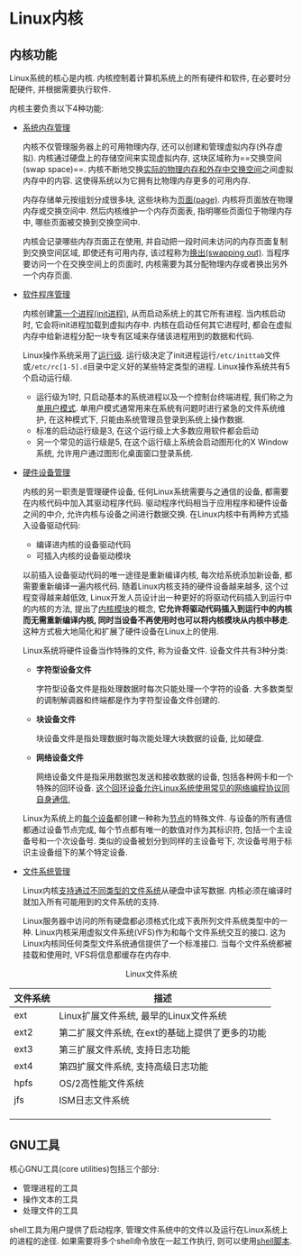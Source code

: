 # Linux内核

## 内核功能

Linux系统的核心是内核. 内核控制着计算机系统上的所有硬件和软件, 在必要时分配硬件, 并根据需要执行软件.

内核主要负责以下4种功能:

+ <u>系统内存管理</u>

  内核不仅管理服务器上的可用物理内存, 还可以创建和管理虚拟内存(外存虚拟). 内核通过硬盘上的存储空间来实现虚拟内存, 这块区域称为==交换空间(swap space)==. 内核不断地交换<u>实际的物理内存和外存中交换空间</u>之间虚拟内存中的内容. 这使得系统以为它拥有比物理内存更多的可用内存.

  内存存储单元按组划分成很多块, 这些块称为<u>页面(page)</u>. 内核将页面放在物理内存或交换空间中. 然后内核维护一个内存页面表, 指明哪些页面位于物理内存中, 哪些页面被交换到交换空间中.

  内核会记录哪些内存页面正在使用, 并自动把一段时间未访问的内存页面复制到交换空间区域, 即使还有可用内存, 该过程称为<u>换出(swapping out)</u>. 当程序要访问一个在交换空间上的页面时, 内核需要为其分配物理内存或者换出另外一个内存页面.

+ <u>软件程序管理</u>

  内核创建<u>第一个进程(init进程)</u>, 从而启动系统上的其它所有进程. 当内核启动时, 它会将init进程加载到虚拟内存中. 内核在启动任何其它进程时, 都会在虚拟内存中给新进程分配一块专有区域来存储该进程用到的数据和代码.

  Linux操作系统采用了<u>运行级</u>. 运行级决定了init进程运行`/etc/inittab`文件或`/etc/rc[1-5].d`目录中定义好的某些特定类型的进程. Linux操作系统共有5个启动运行级.

  + 运行级为1时, 只启动基本的系统进程以及一个控制台终端进程, 我们称之为<u>单用户模式</u>. 单用户模式通常用来在系统有问题时进行紧急的文件系统维护, 在这种模式下, 只能由系统管理员登录到系统上操作数据.
  + 标准的启动运行级是3, 在这个运行级上大多数应用软件都会启动
  + 另一个常见的运行级是5, 在这个运行级上系统会启动图形化的X Window系统, 允许用户通过图形化桌面窗口登录系统.

+ <u>硬件设备管理</u>

  内核的另一职责是管理硬件设备, 任何Linux系统需要与之通信的设备, 都需要在内核代码中加入其驱动程序代码. 驱动程序代码相当于应用程序和硬件设备之间的中介, 允许内核与设备之间进行数据交换. 在Linux内核中有两种方式插入设备驱动代码:

  + 编译进内核的设备驱动代码
  + 可插入内核的设备驱动模块

  以前插入设备驱动代码的唯一途径是重新编译内核, 每次给系统添加新设备, 都需要重新编译一遍内核代码. 随着Linux内核支持的硬件设备越来越多, 这个过程变得越来越低效, Linux开发人员设计出一种更好的将驱动代码插入到运行中的内核的方法, 提出了<u>内核模块</u>的概念, **它允许将驱动代码插入到运行中的内核而无需重新编译内核, 同时当设备不再使用时也可以将内核模块从内核中移走**. 这种方式极大地简化和扩展了硬件设备在Linux上的使用.

  Linux系统将硬件设备当作特殊的文件, 称为设备文件. 设备文件共有3种分类:

  + **字符型设备文件**

    字符型设备文件是指处理数据时每次只能处理一个字符的设备. 大多数类型的调制解调器和终端都是作为字符型设备文件创建的.

  + **块设备文件**

    块设备文件是指处理数据时每次能处理大块数据的设备, 比如硬盘.

  + **网络设备文件**

    网络设备文件是指采用数据包发送和接收数据的设备, 包括各种网卡和一个特殊的回环设备. <u>这个回环设备允许Linux系统使用常见的网络编程协议同自身通信.</u>

  Linux为系统上的<u>每个设备</u>都创建一种称为<u>节点</u>的特殊文件. 与设备的所有通信都通过设备节点完成, 每个节点都有唯一的数值对作为其标识符, 包括一个主设备号和一个次设备号. 类似的设备被划分到同样的主设备号下, 次设备号用于标识主设备组下的某个特定设备.

+ <u>文件系统管理</u>

  Linux内核<u>支持通过不同类型的文件系统</u>从硬盘中读写数据. 内核必须在编译时就加入所有可能用到的文件系统的支持.

  Linux服务器中访问的所有硬盘都必须格式化成下表所列文件系统类型中的一种. Linux内核采用虚拟文件系统(VFS)作为和每个文件系统交互的接口. 这为Linux内核同任何类型文件系统通信提供了一个标准接口. 当每个文件系统都被挂载和使用时, VFS将信息都缓存在内存中.

<center>Linux文件系统</center>

| 文件系统 | 描述                                            |
| -------- | ----------------------------------------------- |
| ext      | Linux扩展文件系统, 最早的Linux文件系统          |
| ext2     | 第二扩展文件系统, 在ext的基础上提供了更多的功能 |
| ext3     | 第三扩展文件系统, 支持日志功能                  |
| ext4     | 第四扩展文件系统, 支持高级日志功能              |
| hpfs     | OS/2高性能文件系统                              |
| jfs      | ISM日志文件系统                                 |
|          |                                                 |
|          |                                                 |
|          |                                                 |

## GNU工具

核心GNU工具(core utilities)包括三个部分:

+ 管理进程的工具
+ 操作文本的工具
+ 处理文件的工具

shell工具为用户提供了启动程序, 管理文件系统中的文件以及运行在Linux系统上的进程的途径. 如果需要将多个shell命令放在一起工作执行, 则可以使用<u>shell脚本</u>.
